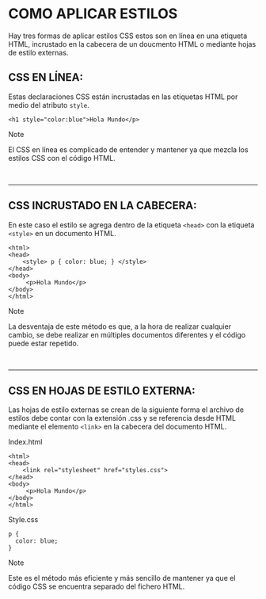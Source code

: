# COMO APLICAR ESTILOS
Hay tres formas de aplicar estilos CSS estos son en línea en una etiqueta HTML, incrustado en la cabecera de un doucmento HTML o mediante hojas de estilo externas.

## CSS EN LÍNEA:
Estas declaraciones CSS están incrustadas en las etiquetas HTML por medio del atributo  `style`.

~~~
<h1 style="color:blue">Hola Mundo</p>
~~~

> [!NOTE]
> El CSS en línea es complicado de entender y mantener ya que mezcla los estilos CSS con el código HTML.

<br>

***

## CSS INCRUSTADO EN LA CABECERA:
En este caso el estilo se agrega dentro de la etiqueta `<head>`  con la etiqueta `<style>` en un documento HTML.

~~~
<html>
<head>
    <style> p { color: blue; } </style>
</head> 
<body>
     <p>Hola Mundo</p>
</body> 
</html>
~~~

> [!NOTE]
> La desventaja de este método es que, a la hora de realizar cualquier cambio, se debe realizar en múltiples documentos diferentes y el código puede estar repetido.

<br>

***

## CSS EN HOJAS DE ESTILO EXTERNA:
Las hojas de estilo externas se crean de la siguiente forma el archivo de estilos debe contar con la extensión .css y se referencia desde HTML mediante el elemento `<link>` en la cabecera del documento HTML. 

Index.html
~~~
<html>
<head>
    <link rel="stylesheet" href="styles.css">
</head> 
<body>
     <p>Hola Mundo</p>
</body> 
</html>

~~~

Style.css
~~~
p { 
  color: blue; 
}
~~~

> [!NOTE]
> Este es el método más eficiente y más sencillo de mantener ya que el código CSS se encuentra separado del fichero HTML.



